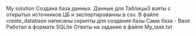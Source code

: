 
My solution 
Создана база данных. 
Данные для Таблицы3 взяты с открытых источников ЦБ и экспортированны в csv.
В файле create_database написаны скрипты для создания базы
Сама база - Base
Работал  в формате SQLite
Ответы на задание в файле My_task.txt

